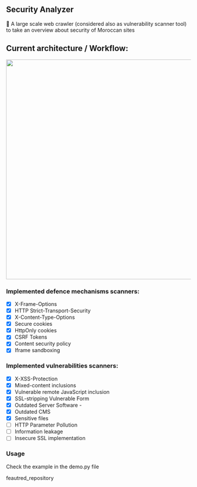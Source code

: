 ## Security Analyzer

🐍 A large scale web crawler (considered also as vulnerability scanner tool) to take an overview about security of Moroccan sites

## Current architecture / Workflow:

<p align="center"><img src="https://github.com/security-analyzer/security-analyzer/blob/master/diagrames/architecture.png" width="600px" height="auto"></p>

### Implemented defence mechanisms scanners:
* [x] X-Frame-Options
* [x] HTTP Strict-Transport-Security
* [x] X-Content-Type-Options
* [x] Secure cookies
* [x] HttpOnly cookies
* [x] CSRF Tokens
* [x] Content security policy
* [x] Iframe sandboxing 

### Implemented vulnerabilities scanners:
* [x] X-XSS-Protection
* [x] Mixed-content inclusions
* [x] Vulnerable remote JavaScript inclusion
* [x] SSL-stripping Vulnerable Form
* [x] Outdated Server Software -
* [x] Outdated CMS
* [x] Sensitive files
* [ ] HTTP Parameter Pollution
* [ ] Information leakage
* [ ] Insecure SSL implementation

### Usage
Check the example in the demo.py file


feautred_repository
